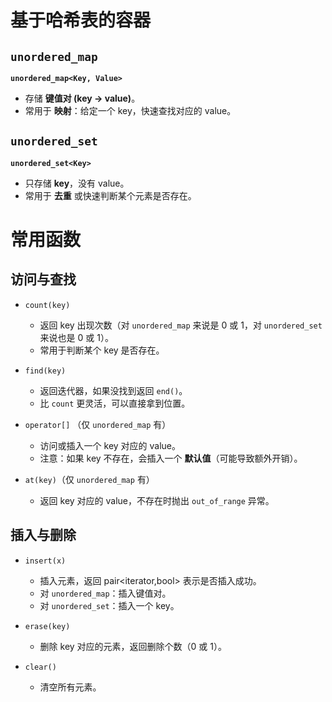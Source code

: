 # 基于哈希表的容器
## `unordered_map` 
**`unordered_map<Key, Value>`**
- 存储 **键值对 (key → value)**。
- 常用于 **映射**：给定一个 key，快速查找对应的 value。

## `unordered_set`
**`unordered_set<Key>`**
- 只存储 **key**，没有 value。
- 常用于 **去重** 或快速判断某个元素是否存在。

# 常用函数
## 访问与查找
- `count(key)`
    - 返回 key 出现次数（对 `unordered_map` 来说是 0 或 1，对 `unordered_set` 来说也是 0 或 1）。
    - 常用于判断某个 key 是否存在。
        
- `find(key)`
    - 返回迭代器，如果没找到返回 `end()`。
    - 比 `count` 更灵活，可以直接拿到位置。
        
- `operator[]` （仅 `unordered_map` 有）
    - 访问或插入一个 key 对应的 value。
    - 注意：如果 key 不存在，会插入一个 **默认值**（可能导致额外开销）。
        
- `at(key)`（仅 `unordered_map` 有）
    - 返回 key 对应的 value，不存在时抛出 `out_of_range` 异常。

## 插入与删除
- `insert(x)`
    - 插入元素，返回 pair<iterator,bool> 表示是否插入成功。
    - 对 `unordered_map`：插入键值对。
    - 对 `unordered_set`：插入一个 key。
        
- `erase(key)`
    - 删除 key 对应的元素，返回删除个数（0 或 1）。
        
- `clear()`
    - 清空所有元素。

